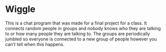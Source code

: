 # Wiggle
This is a chat program that was made for a final project for a class.
It connects random people in groups and nobody knows who they are talking to or how many people they are talking to.
The groups are periodically jumbled so everyone is connected to a new group of people however you can't tell when this happens.
